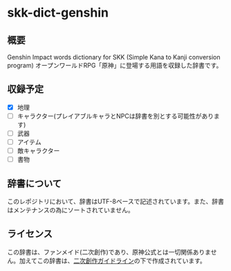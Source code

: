 # skk-dict-genshin

## 概要
Genshin Impact words dictionary for SKK (Simple Kana to Kanji conversion program)
オープンワールドRPG「原神」に登場する用語を収録した辞書です。

## 収録予定
- [x] 地理
- [ ] キャラクター(プレイアブルキャラとNPCは辞書を別とする可能性があります)
- [ ] 武器
- [ ] アイテム
- [ ] 敵キャラクター
- [ ] 書物

## 辞書について
このレポジトリにおいて、辞書はUTF-8ベースで記述されています。また、辞書はメンテナンスの為にソートされていません。

## ライセンス
この辞書は、ファンメイド(二次創作)であり、原神公式とは一切関係ありません。加えてこの辞書は、[二次創作ガイドライン](https://www.hoyolab.com/article/1075541)の下で作成されています。

